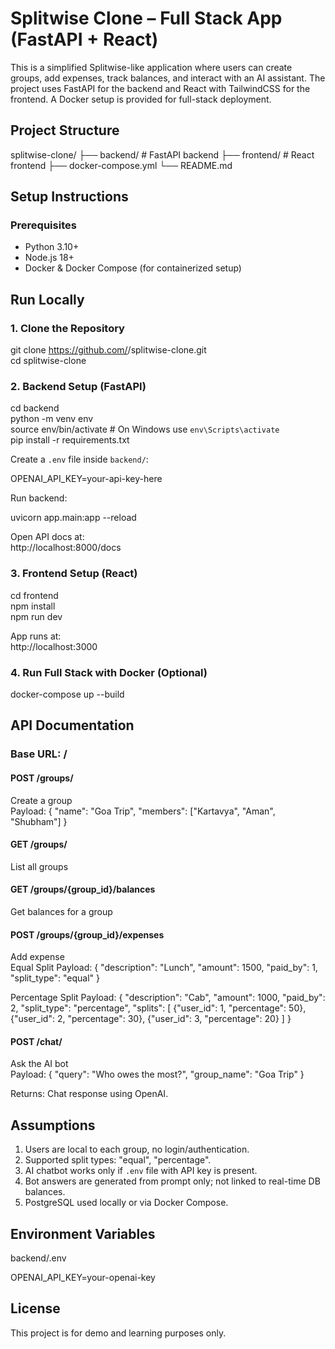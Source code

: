 # Splitwise Clone – Full Stack App (FastAPI + React)

This is a simplified Splitwise-like application where users can create groups, add expenses, track balances, and interact with an AI assistant. The project uses FastAPI for the backend and React with TailwindCSS for the frontend. A Docker setup is provided for full-stack deployment.

## Project Structure

splitwise-clone/
├── backend/          # FastAPI backend
├── frontend/         # React frontend
├── docker-compose.yml
└── README.md

## Setup Instructions

### Prerequisites

- Python 3.10+
- Node.js 18+
- Docker & Docker Compose (for containerized setup)

## Run Locally

### 1. Clone the Repository

git clone https://github.com/<your-username>/splitwise-clone.git  
cd splitwise-clone

### 2. Backend Setup (FastAPI)

cd backend  
python -m venv env  
source env/bin/activate  # On Windows use `env\Scripts\activate`  
pip install -r requirements.txt

Create a `.env` file inside `backend/`:

OPENAI_API_KEY=your-api-key-here

Run backend:

uvicorn app.main:app --reload

Open API docs at:  
http://localhost:8000/docs

### 3. Frontend Setup (React)

cd frontend  
npm install  
npm run dev

App runs at:  
http://localhost:3000

### 4. Run Full Stack with Docker (Optional)

docker-compose up --build

## API Documentation

### Base URL: /

#### POST /groups/
Create a group  
Payload:
{
  "name": "Goa Trip",
  "members": ["Kartavya", "Aman", "Shubham"]
}

#### GET /groups/
List all groups

#### GET /groups/{group_id}/balances
Get balances for a group

#### POST /groups/{group_id}/expenses
Add expense  
Equal Split Payload:
{
  "description": "Lunch",
  "amount": 1500,
  "paid_by": 1,
  "split_type": "equal"
}

Percentage Split Payload:
{
  "description": "Cab",
  "amount": 1000,
  "paid_by": 2,
  "split_type": "percentage",
  "splits": [
    {"user_id": 1, "percentage": 50},
    {"user_id": 2, "percentage": 30},
    {"user_id": 3, "percentage": 20}
  ]
}

#### POST /chat/
Ask the AI bot  
Payload:
{
  "query": "Who owes the most?",
  "group_name": "Goa Trip"
}

Returns: Chat response using OpenAI.

## Assumptions

1. Users are local to each group, no login/authentication.
2. Supported split types: "equal", "percentage".
3. AI chatbot works only if `.env` file with API key is present.
4. Bot answers are generated from prompt only; not linked to real-time DB balances.
5. PostgreSQL used locally or via Docker Compose.

## Environment Variables

backend/.env

OPENAI_API_KEY=your-openai-key

## License

This project is for demo and learning purposes only.
